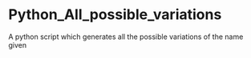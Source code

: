 # Python_All_possible_variations
A python script which generates all the possible variations of the name given
